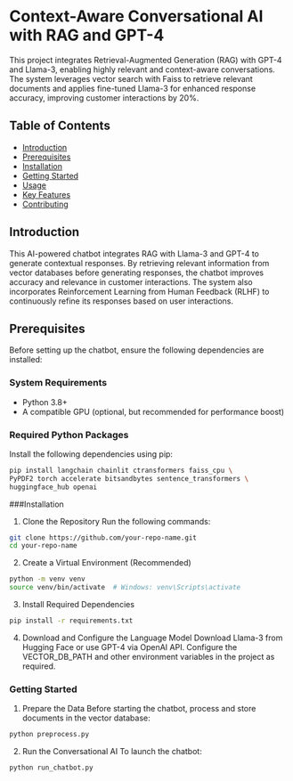 # Context-Aware Conversational AI with RAG and GPT-4  

This project integrates Retrieval-Augmented Generation (RAG) with GPT-4 and Llama-3, enabling highly relevant and context-aware conversations. The system leverages vector search with Faiss to retrieve relevant documents and applies fine-tuned Llama-3 for enhanced response accuracy, improving customer interactions by 20%.  

## Table of Contents  
- [Introduction](#introduction)  
- [Prerequisites](#prerequisites)  
- [Installation](#installation)  
- [Getting Started](#getting-started)  
- [Usage](#usage)  
- [Key Features](#key-features)  
- [Contributing](#contributing)  

## Introduction  
This AI-powered chatbot integrates RAG with Llama-3 and GPT-4 to generate contextual responses. By retrieving relevant information from vector databases before generating responses, the chatbot improves accuracy and relevance in customer interactions. The system also incorporates Reinforcement Learning from Human Feedback (RLHF) to continuously refine its responses based on user interactions.  

## Prerequisites  
Before setting up the chatbot, ensure the following dependencies are installed:  

### System Requirements  
- Python 3.8+  
- A compatible GPU (optional, but recommended for performance boost)  

### Required Python Packages  
Install the following dependencies using pip:  

```bash
pip install langchain chainlit ctransformers faiss_cpu \
PyPDF2 torch accelerate bitsandbytes sentence_transformers \
huggingface_hub openai
```

###Installation
1. Clone the Repository
Run the following commands:

```bash
git clone https://github.com/your-repo-name.git  
cd your-repo-name  
```

2. Create a Virtual Environment (Recommended)
```bash
python -m venv venv  
source venv/bin/activate  # Windows: venv\Scripts\activate  
```

3. Install Required Dependencies

```bash
pip install -r requirements.txt  
```

4. Download and Configure the Language Model
Download Llama-3 from Hugging Face or use GPT-4 via OpenAI API.
Configure the VECTOR_DB_PATH and other environment variables in the project as required.

### Getting Started
1. Prepare the Data
Before starting the chatbot, process and store documents in the vector database:

```bash
python preprocess.py
```

2. Run the Conversational AI
To launch the chatbot:

```bash
python run_chatbot.py
```

